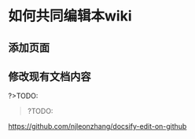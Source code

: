 # 如何共同编辑本wiki

## 添加页面

## 修改现有文档内容
?>TODO:

>?TODO:

https://github.com/njleonzhang/docsify-edit-on-github